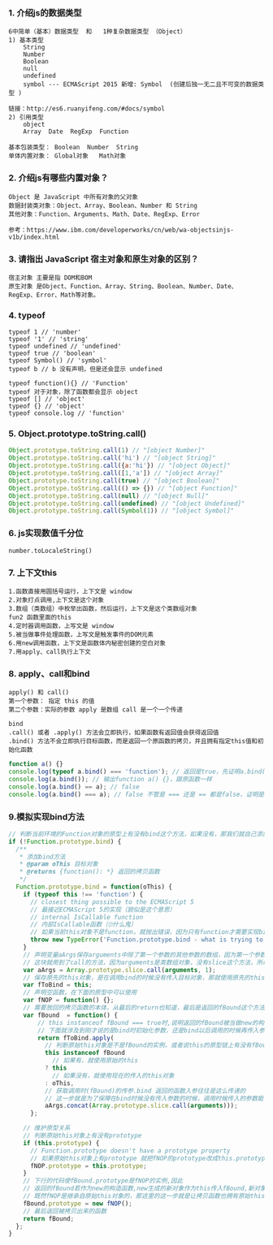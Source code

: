 ### 1. 介绍js的数据类型
    6中简单（基本）数据类型  和   1种复杂数据类型 （Object）
    1) 基本类型
        String
        Number
        Boolean
        null
        undefined
        symbol --- ECMAScript 2015 新增: Symbol  (创建后独一无二且不可变的数据类型 )
        
    链接：http://es6.ruanyifeng.com/#docs/symbol
    2) 引用类型
        object
        Array  Date  RegExp  Function
        
    基本包装类型： Boolean  Number  String 
    单体内置对象： Global对象   Math对象
    
### 2. 介绍js有哪些内置对象？
    Object 是 JavaScript 中所有对象的父对象
    数据封装类对象：Object、Array、Boolean、Number 和 String
    其他对象：Function、Arguments、Math、Date、RegExp、Error
    
    参考：https://www.ibm.com/developerworks/cn/web/wa-objectsinjs-v1b/index.html
    
### 3. 请指出 JavaScript 宿主对象和原生对象的区别？
    宿主对象 主要是指 DOM和BOM
    原生对象 是Object、Function、Array、String、Boolean、Number、Date、RegExp、Error、Math等对象。

### 4. typeof 
    typeof 1 // 'number'
    typeof '1' // 'string'
    typeof undefined // 'undefined'
    typeof true // 'boolean'
    typeof Symbol() // 'symbol'
    typeof b // b 没有声明，但是还会显示 undefined
    
    typeof function(){} // 'Function'
    typeof 对于对象，除了函数都会显示 object
    typeof [] // 'object'
    typeof {} // 'object'
    typeof console.log // 'function'

### 5. Object.prototype.toString.call()
```javascript
Object.prototype.toString.call(1) // "[object Number]" 
Object.prototype.toString.call('hi') // "[object String]" 
Object.prototype.toString.call({a:'hi'}) // "[object Object]" 
Object.prototype.toString.call([1,'a']) // "[object Array]" 
Object.prototype.toString.call(true) // "[object Boolean]" 
Object.prototype.toString.call(() => {}) // "[object Function]" 
Object.prototype.toString.call(null) // "[object Null]" 
Object.prototype.toString.call(undefined) // "[object Undefined]" 
Object.prototype.toString.call(Symbol(1)) // "[object Symbol]"
```    
### 6. js实现数值千分位
    number.toLocaleString() 
    
### 7. 上下文this
    1.函数直接用圆括号运行，上下文是 window
    2.对象打点调用,上下文是这个对象
    3.数组（类数组）中枚举出函数，然后运行，上下文是这个类数组对象
    fun2 函数里面的this
    4.定时器调用函数，上写文是 window
    5.被当做事件处理函数，上写文是触发事件的DOM元素
    6.用new调用函数，上下文是函数体内秘密创建的空白对象
    7.用apply、call执行上下文
### 8. apply、call和bind
    apply() 和 call()
    第一个参数： 指定 this 的值
    第二个参数：实际的参数 apply 是数组 call 是一个一个传递
    
    bind
    .call() 或者 .apply() 方法会立即执行，如果函数有返回值会获得返回值
    .bind() 方法不会立即执行目标函数，而是返回一个原函数的拷贝，并且拥有指定this值和初始化函数

```javascript
function a() {}
console.log(typeof a.bind() === 'function'); // 返回是true，先证明a.bind()是一个函数
console.log(a.bind()); // 输出function a() {}，跟原函数一样
console.log(a.bind() == a); // false
console.log(a.bind() === a); // false 不管是 === 还是 == 都是false，证明是拷贝出来一份而不是原先的那个函数
```
### 9.模拟实现bind方法
```javascript
// 判断当前环境的Function对象的原型上有没有bind这个方法，如果没有，那我们就自己添加一个
if (!Function.prototype.bind) {
  /**
   * 添加bind方法
   * @param oThis 目标对象
   * @returns {function(): *} 返回的拷贝函数
   */
  Function.prototype.bind = function(oThis) {
    if (typeof this !== 'function') {
      // closest thing possible to the ECMAScript 5
      // 最接近ECMAScript 5的实现（貌似是这个意思）
      // internal IsCallable function
      // 内部IsCallable函数（🙄什么鬼）
      // 如果当前this对象不是function，就抛出错误，因为只有function才需要实现bind这个方法。。。毕竟是返回函数
      throw new TypeError('Function.prototype.bind - what is trying to be bound is not callable');
    }
    // 声明变量aArgs保存arguments中除了第一个参数的其他参数的数组，因为第一个参数不是函数需要的参数，而是需要绑定的目标对象
    // 这块就用到了call的方法，因为arguments是类数组对象，没有slice这个方法，所以只能从Array那call过来一个使用
    var aArgs = Array.prototype.slice.call(arguments, 1);
    // 保存原先的this对象，是在调用bind的时候没有传入目标对象，那就使用原先的this对象
    var fToBind = this;
    // 声明空函数，在下面的原型中可以使用
    var fNOP = function() {};
    // 需要放回的拷贝函数的本体，从最后的return也知道，最后是返回的fBound这个方法
    var fBound  = function() {
        // this instanceof fBound === true时,说明返回的fBound被当做new的构造函数调用
        // 下面就涉及到刚才说的是bind时初始化参数，还是bind以后调用的时候再传入参数
        return fToBind.apply(
          // 判断原始this对象是不是fBound的实例，或者说this的原型链上有没有fBound
          this instanceof fBound
            // 如果有，就使用原始的this 
          ? this
            // 如果没有，就使用现在的传入的this对象
          : oThis,
          // 获取调用时(fBound)的传参.bind 返回的函数入参往往是这么传递的
          // 这一步就是为了保障在bind时候没有传入参数的时候，调用时候传入的参数能使用上
          aArgs.concat(Array.prototype.slice.call(arguments)));
      };

    // 维护原型关系
    // 判断原始this对象上有没有prototype
    if (this.prototype) {
      // Function.prototype doesn't have a prototype property
      // 如果原始this对象上有prototype 就把fNOP的prototype改成this.prototype，fNOP就继承自原始this了
      fNOP.prototype = this.prototype;
    }
    // 下行的代码使fBound.prototype是fNOP的实例,因此
    // 返回的fBound若作为new的构造函数,new生成的新对象作为this传入fBound,新对象的__proto__就是fNOP的实例
    // 既然fNOP是继承自原始this对象的，那这里的这一步就是让拷贝函数也拥有原始this对象的prototype，继承自同一个地方，师出同门
    fBound.prototype = new fNOP();
    // 最后返回被拷贝出来的函数
    return fBound;
  };
}
```




